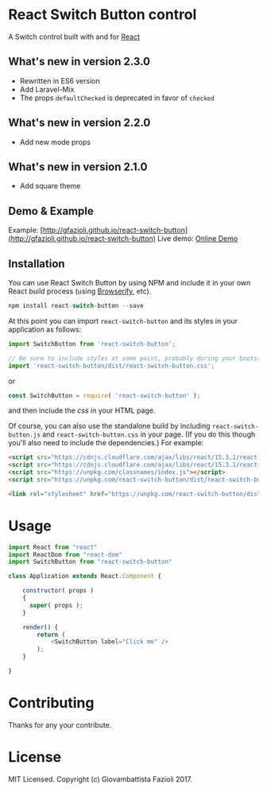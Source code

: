 # React Switch Button control

A Switch control built with and for [React](http://facebook.github.io/react/index.html)

## What's new in version 2.3.0

* Rewritten in ES6 version
* Add Laravel-Mix
* The props `defaultChecked` is deprecated in favor of `checked`

## What's new in version 2.2.0

* Add new mode props

## What's new in version 2.1.0

* Add square theme

## Demo & Example

Example: [http://gfazioli.github.io/react-switch-button](http://gfazioli.github.io/react-switch-button)
Live demo: [Online Demo](http://gfazioli.github.io/react-switch-button#demo)

## Installation

You can use React Switch Button by using NPM and include it in your own React build process (using [Browserify](http://browserify.org), etc).

```javascript
npm install react-switch-button --save
```

At this point you can import `react-switch-button` and its styles in your application as follows:

```js
import SwitchButton from 'react-switch-button';

// Be sure to include styles at some point, probably during your bootstrapping
import 'react-switch-button/dist/react-switch-button.css';
```

or

```js
const SwitchButton = require( 'react-switch-button' );
```

and then include the *css* in your HTML page.

Of course, you can also use the standalone build by including `react-switch-button.js` and `react-switch-button.css` in your page. (If you do this though you'll also need to include the dependencies.) For example:
```html
<script src="https://cdnjs.cloudflare.com/ajax/libs/react/15.3.1/react.min.js"></script>
<script src="https://cdnjs.cloudflare.com/ajax/libs/react/15.3.1/react-dom.min.js"></script>
<script src="https://unpkg.com/classnames/index.js"></script>
<script src="https://unpkg.com/react-switch-button/dist/react-switch-button.js"></script>

<link rel="stylesheet" href="https://unpkg.com/react-switch-button/dist/react-switch-button.css">
```

# Usage

```js
import React from "react"
import ReactDom from "react-dom"
import SwitchButton from "react-switch-button"

class Application extends React.Component {

    constructor( props )
    {
      super( props );
    }

    render() {
        return (
            <SwitchButton label="Click me" />
        );
    }

}

```

# Contributing

Thanks for any your contribute.

# License

MIT Licensed. Copyright (c) Giovambattista Fazioli 2017.

